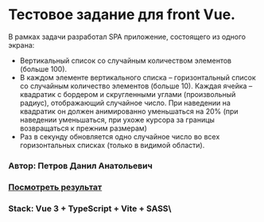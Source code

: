 
# Тестовое задание для front Vue.

В рамках задачи разработал SPA приложение, состоящего из одного экрана:

* Вертикальный список со случайным количеством элементов (больше 100).
* В каждом элементе вертикального списка – горизонтальный список со случайным количество элементов (больше 10). Каждая ячейка – квадратик с бордером и скругленными углами (произвольный радиус), отображающий случайное число. При наведении на квадратик он должен анимированно уменьшаться на 20% (при наведении уменьшаться, при ухоже курсора за границы возвращаться к прежним размерам)
* Раз в секунду обновляется одно случайное число во всех горизонтальных списках (только в видимой области).

### Автор: Петров Данил Анатольевич
### [Посмотреть результат](https://htmlpreview.github.io/?https://github.com/dbih91/test-task-omg/blob/master/dist/index.html)
### Stack: Vue 3 + TypeScript + Vite + SASS\
